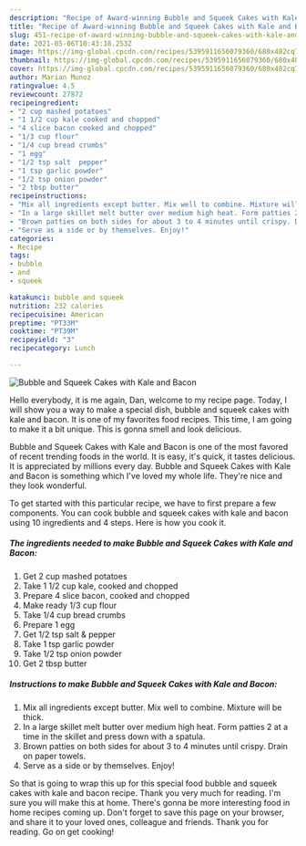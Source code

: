 ```yaml
---
description: "Recipe of Award-winning Bubble and Squeek Cakes with Kale and Bacon"
title: "Recipe of Award-winning Bubble and Squeek Cakes with Kale and Bacon"
slug: 451-recipe-of-award-winning-bubble-and-squeek-cakes-with-kale-and-bacon
date: 2021-05-06T10:43:18.253Z
image: https://img-global.cpcdn.com/recipes/5395911656079360/680x482cq70/bubble-and-squeek-cakes-with-kale-and-bacon-recipe-main-photo.jpg
thumbnail: https://img-global.cpcdn.com/recipes/5395911656079360/680x482cq70/bubble-and-squeek-cakes-with-kale-and-bacon-recipe-main-photo.jpg
cover: https://img-global.cpcdn.com/recipes/5395911656079360/680x482cq70/bubble-and-squeek-cakes-with-kale-and-bacon-recipe-main-photo.jpg
author: Marian Munoz
ratingvalue: 4.5
reviewcount: 27872
recipeingredient:
- "2 cup mashed potatoes"
- "1 1/2 cup kale cooked and chopped"
- "4 slice bacon cooked and chopped"
- "1/3 cup flour"
- "1/4 cup bread crumbs"
- "1 egg"
- "1/2 tsp salt  pepper"
- "1 tsp garlic powder"
- "1/2 tsp onion powder"
- "2 tbsp butter"
recipeinstructions:
- "Mix all ingredients except butter. Mix well to combine. Mixture will be thick."
- "In a large skillet melt butter over medium high heat. Form patties 2 at a time in the skillet and press down with a spatula."
- "Brown patties on both sides for about 3 to 4 minutes until crispy. Drain on paper towels."
- "Serve as a side or by themselves. Enjoy!"
categories:
- Recipe
tags:
- bubble
- and
- squeek

katakunci: bubble and squeek 
nutrition: 232 calories
recipecuisine: American
preptime: "PT33M"
cooktime: "PT39M"
recipeyield: "3"
recipecategory: Lunch

---
```



![Bubble and Squeek Cakes with Kale and Bacon](https://img-global.cpcdn.com/recipes/5395911656079360/680x482cq70/bubble-and-squeek-cakes-with-kale-and-bacon-recipe-main-photo.jpg)

Hello everybody, it is me again, Dan, welcome to my recipe page. Today, I will show you a way to make a special dish, bubble and squeek cakes with kale and bacon. It is one of my favorites food recipes. This time, I am going to make it a bit unique. This is gonna smell and look delicious.

Bubble and Squeek Cakes with Kale and Bacon is one of the most favored of recent trending foods in the world. It is easy, it's quick, it tastes delicious. It is appreciated by millions every day. Bubble and Squeek Cakes with Kale and Bacon is something which I've loved my whole life. They're nice and they look wonderful.




To get started with this particular recipe, we have to first prepare a few components. You can cook bubble and squeek cakes with kale and bacon using 10 ingredients and 4 steps. Here is how you cook it.

<!--inarticleads1-->

##### The ingredients needed to make Bubble and Squeek Cakes with Kale and Bacon:

1. Get 2 cup mashed potatoes
1. Take 1 1/2 cup kale, cooked and chopped
1. Prepare 4 slice bacon, cooked and chopped
1. Make ready 1/3 cup flour
1. Take 1/4 cup bread crumbs
1. Prepare 1 egg
1. Get 1/2 tsp salt &amp; pepper
1. Take 1 tsp garlic powder
1. Take 1/2 tsp onion powder
1. Get 2 tbsp butter




<!--inarticleads2-->

##### Instructions to make Bubble and Squeek Cakes with Kale and Bacon:

1. Mix all ingredients except butter. Mix well to combine. Mixture will be thick.
1. In a large skillet melt butter over medium high heat. Form patties 2 at a time in the skillet and press down with a spatula.
1. Brown patties on both sides for about 3 to 4 minutes until crispy. Drain on paper towels.
1. Serve as a side or by themselves. Enjoy!




So that is going to wrap this up for this special food bubble and squeek cakes with kale and bacon recipe. Thank you very much for reading. I'm sure you will make this at home. There's gonna be more interesting food in home recipes coming up. Don't forget to save this page on your browser, and share it to your loved ones, colleague and friends. Thank you for reading. Go on get cooking!
